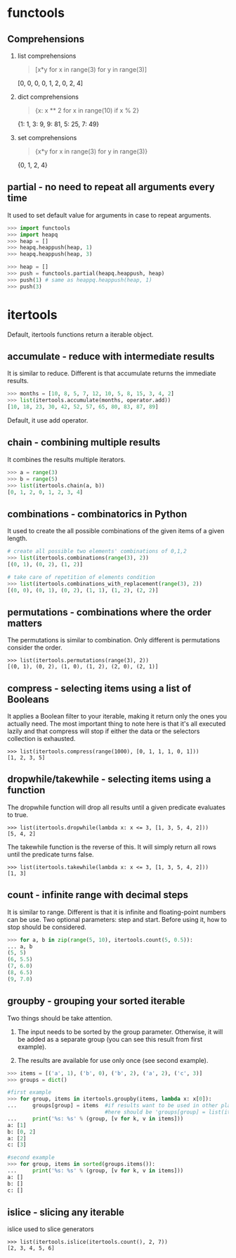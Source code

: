 # functools
## Comprehensions
1. list comprehensions

    > [x*y for x in range(3) for y in range(3)]
    
    [0, 0, 0, 0, 1, 2, 0, 2, 4]

2. dict comprehensions

    > {x: x ** 2 for x in range(10) if x % 2}
    
    {1: 1, 3: 9, 9: 81, 5: 25, 7: 49}   

3. set comprehensions

    > {x*y for x in range(3) for y in range(3)}
    
    {0, 1, 2, 4}

## partial - no need to repeat all arguments every time
It used to set default value for arguments in case to repeat arguments.
```python
>>> import functools
>>> import heapq
>>> heap = []
>>> heapq.heappush(heap, 1)
>>> heapq.heappush(heap, 3)

>>> heap = []
>>> push = functools.partial(heapq.heappush, heap)
>>> push(1) # same as heappq.heappush(heap, 1)
>>> push(3)
```

# itertools
Default, itertools functions return a iterable object.
## accumulate - reduce with intermediate results
It is similar to reduce. Different is that accumulate returns the immediate results.
```python
>>> months = [10, 8, 5, 7, 12, 10, 5, 8, 15, 3, 4, 2]
>>> list(itertools.accumulate(months, operator.add))
[10, 18, 23, 30, 42, 52, 57, 65, 80, 83, 87, 89]
```
Default, it use add operator.

## chain - combining multiple results
It combines the results multiple iterators.
```python
>>> a = range(3)
>>> b = range(5)
>>> list(itertools.chain(a, b))
[0, 1, 2, 0, 1, 2, 3, 4]
```

## combinations - combinatorics in Python
It used to create the all possible combinations of the given items of a given length.
```python
# create all possible two elements' combinations of 0,1,2 
>>> list(itertools.combinations(range(3), 2))
[(0, 1), (0, 2), (1, 2)]

# take care of repetition of elements condition
>>> list(itertools.combinations_with_replacement(range(3), 2))
[(0, 0), (0, 1), (0, 2), (1, 1), (1, 2), (2, 2)]
```

## permutations - combinations where the order matters
The permutations is similar to combination. Only different is permutations consider the order.

    >>> list(itertools.permutations(range(3), 2))
    [(0, 1), (0, 2), (1, 0), (1, 2), (2, 0), (2, 1)]

## compress - selecting items using a list of Booleans
It applies a Boolean filter to your iterable, making it return only the ones you actually need. The most important thing to note here is that it's all executed lazily and that compress will stop if either the data or the selectors collection is exhausted.

    >>> list(itertools.compress(range(1000), [0, 1, 1, 1, 0, 1]))
    [1, 2, 3, 5]

## dropwhile/takewhile - selecting items using a function
The dropwhile function will drop all results until a given predicate evaluates to true.

    >>> list(itertools.dropwhile(lambda x: x <= 3, [1, 3, 5, 4, 2]))
    [5, 4, 2]

The takewhile function is the reverse of this. It will simply return all rows until the predicate turns false.

    >>> list(itertools.takewhile(lambda x: x <= 3, [1, 3, 5, 4, 2]))
    [1, 3]

## count - infinite range with decimal steps
It is similar to range. Different is that it is infinite and floating-point numbers can be use. Two optional parameters: step and start. Before using it, how to stop should be considered.
```python
>>> for a, b in zip(range(5, 10), itertools.count(5, 0.5)):
... a, b
(5, 5)
(6, 5.5)
(7, 6.0)
(8, 6.5)
(9, 7.0)
```

## groupby - grouping your sorted iterable
Two things should be take attention.

1. The input needs to be sorted by the group parameter. Otherwise, it will be added as a separate group (you can see this result from first example).

2. The results are available for use only once (see second example).

```python
>>> items = [('a', 1), ('b', 0), ('b', 2), ('a', 2), ('c', 3)]
>>> groups = dict()

#first example
>>> for group, items in itertools.groupby(items, lambda x: x[0]):
...     groups[group] = items  #if results want to be used in other place, 
                               #here should be 'groups[group] = list(items)'
...     print('%s: %s' % (group, [v for k, v in items]))
a: [1]
b: [0, 2]
a: [2]
c: [3]

#second example
>>> for group, items in sorted(groups.items()):
...     print('%s: %s' % (group, [v for k, v in items]))
a: []
b: []
c: []
```

## islice - slicing any iterable
islice used to slice generators

    >>> list(itertools.islice(itertools.count(), 2, 7))
    [2, 3, 4, 5, 6]
    
   
